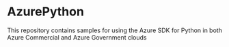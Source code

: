 # AzurePython
This repository contains samples for using the Azure SDK for Python in both Azure Commercial and Azure Government clouds

